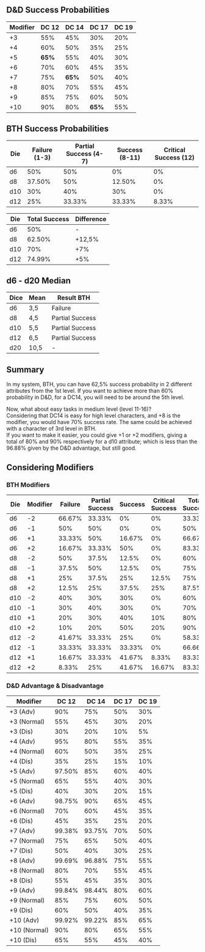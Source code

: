 ## D&D Success Probabilities

| Modifier | DC 12   | DC 14   | DC 17   | DC 19 |
| -------- | ------- | ------- | ------- | ----- |
| +3       | 55%     | 45%     | 30%     | 20%   |
| +4       | 60%     | 50%     | 35%     | 25%   |
| +5       | **65%** | 55%     | 40%     | 30%   |
| +6       | 70%     | 60%     | 45%     | 35%   |
| +7       | 75%     | **65%** | 50%     | 40%   |
| +8       | 80%     | 70%     | 55%     | 45%   |
| +9       | 85%     | 75%     | 60%     | 50%   |
| +10      | 90%     | 80%     | **65%** | 55%   |

## BTH Success Probabilities

| Die | Failure (1-3) | Partial Success (4-7) | Success (8-11) | Critical Success (12) |
| --- | ------------- | --------------------- | -------------- | --------------------- |
| d6  | 50%           | 50%                   | 0%             | 0%                    |
| d8  | 37.50%        | 50%                   | 12.50%         | 0%                    |
| d10 | 30%           | 40%                   | 30%            | 0%                    |
| d12 | 25%           | 33.33%                | 33.33%         | 8.33%                 |

| Die | Total Success | Difference |
| --- | ------------- | ---------- |
| d6  | 50%           | -          |
| d8  | 62.50%        | +12,5%     |
| d10 | 70%           | +7%        |
| d12 | 74.99%        | +5%        |

## d6 - d20 Median

| Dice | Mean | Result BTH      |
| ---- | ---- | --------------- |
| d6   | 3,5  | Failure         |
| d8   | 4,5  | Partial Success |
| d10  | 5,5  | Partial Success |
| d12  | 6,5  | Partial Success |
| d20  | 10,5 | -               |

## Summary

In my system, BTH, you can have 62,5% success probability in 2 different attributes from the 1st level. If you want to achieve more than 60% probability in D&D, for a DC14, you will need to be around the 5th level.

Now, what about easy tasks in medium level (level 11-16)?  
Considering that DC14 is easy for high level characters, and +8 is the modifier, you would have 70% success rate. The same could be achieved with a character of 3rd level in BTH.  
If you want to make it easier, you could give +1 or +2 modifiers, giving a total of 80% and 90% respectively for a d10 attribute; which is less than the 96.88% given by the D&D advantage, but still good.

## Considering Modifiers

### BTH Modifiers

| Die | Modifier | Failure | Partial Success | Success | Critical Success | Total Success |
| --- | -------- | ------- | --------------- | ------- | ---------------- | ------------- |
| d6  | -2       | 66.67%  | 33.33%          | 0%      | 0%               | 33.33%        |
| d6  | -1       | 50%     | 50%             | 0%      | 0%               | 50%           |
| d6  | +1       | 33.33%  | 50%             | 16.67%  | 0%               | 66.67%        |
| d6  | +2       | 16.67%  | 33.33%          | 50%     | 0%               | 83.33%        |
| d8  | -2       | 50%     | 37.5%           | 12.5%   | 0%               | 60%           |
| d8  | -1       | 37.5%   | 50%             | 12.5%   | 0%               | 75%           |
| d8  | +1       | 25%     | 37.5%           | 25%     | 12.5%            | 75%           |
| d8  | +2       | 12.5%   | 25%             | 37.5%   | 25%              | 87.5%         |
| d10 | -2       | 40%     | 30%             | 30%     | 0%               | 60%           |
| d10 | -1       | 30%     | 40%             | 30%     | 0%               | 70%           |
| d10 | +1       | 20%     | 30%             | 40%     | 10%              | 80%           |
| d10 | +2       | 10%     | 20%             | 50%     | 20%              | 90%           |
| d12 | -2       | 41.67%  | 33.33%          | 25%     | 0%               | 58.33%        |
| d12 | -1       | 33.33%  | 33.33%          | 33.33%  | 0%               | 66.66%        |
| d12 | +1       | 16.67%  | 33.33%          | 41.67%  | 8.33%            | 83.33%        |
| d12 | +2       | 8.33%   | 25%             | 41.67%  | 16.67%           | 83.33%        |

### D&D Advantage & Disadvantage

| Modifier     | DC 12  | DC 14  | DC 17 | DC 19 |
| ------------ | ------ | ------ | ----- | ----- |
| +3 (Adv)     | 90%    | 75%    | 50%   | 30%   |
| +3 (Normal)  | 55%    | 45%    | 30%   | 20%   |
| +3 (Dis)     | 30%    | 20%    | 10%   | 5%    |
| +4 (Adv)     | 95%    | 80%    | 55%   | 35%   |
| +4 (Normal)  | 60%    | 50%    | 35%   | 25%   |
| +4 (Dis)     | 35%    | 25%    | 15%   | 10%   |
| +5 (Adv)     | 97.50% | 85%    | 60%   | 40%   |
| +5 (Normal)  | 65%    | 55%    | 40%   | 30%   |
| +5 (Dis)     | 40%    | 30%    | 20%   | 15%   |
| +6 (Adv)     | 98.75% | 90%    | 65%   | 45%   |
| +6 (Normal)  | 70%    | 60%    | 45%   | 35%   |
| +6 (Dis)     | 45%    | 35%    | 25%   | 20%   |
| +7 (Adv)     | 99.38% | 93.75% | 70%   | 50%   |
| +7 (Normal)  | 75%    | 65%    | 50%   | 40%   |
| +7 (Dis)     | 50%    | 40%    | 30%   | 25%   |
| +8 (Adv)     | 99.69% | 96.88% | 75%   | 55%   |
| +8 (Normal)  | 80%    | 70%    | 55%   | 45%   |
| +8 (Dis)     | 55%    | 45%    | 35%   | 30%   |
| +9 (Adv)     | 99.84% | 98.44% | 80%   | 60%   |
| +9 (Normal)  | 85%    | 75%    | 60%   | 50%   |
| +9 (Dis)     | 60%    | 50%    | 40%   | 35%   |
| +10 (Adv)    | 99.92% | 99.22% | 85%   | 65%   |
| +10 (Normal) | 90%    | 80%    | 65%   | 55%   |
| +10 (Dis)    | 65%    | 55%    | 45%   | 40%   |
